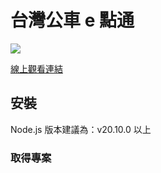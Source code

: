 # 台灣公車 e 點通

![](../bus-time-app/src/assets/images/banner.png)

[線上觀看連結]()

## 安裝

Node.js 版本建議為：v20.10.0 以上

### 取得專案
